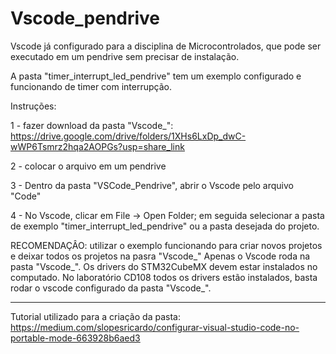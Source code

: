 # Vscode_pendrive
Vscode já configurado para a disciplina de Microcontrolados, que pode ser executado em um pendrive sem precisar de instalação.

A pasta "timer_interrupt_led_pendrive" tem um exemplo configurado e funcionando de timer com interrupção.

Instruções:


1 - fazer download da pasta "Vscode_": https://drive.google.com/drive/folders/1XHs6LxDp_dwC-wWP6Tsmrz2hqa2AOPGs?usp=share_link 


2 - colocar o arquivo em um pendrive


3 - Dentro da pasta "VSCode_Pendrive", abrir o Vscode pelo arquivo "Code"


4 - No Vscode, clicar em File -> Open Folder; em seguida selecionar a pasta de exemplo "timer_interrupt_led_pendrive" ou a pasta desejada do projeto.


RECOMENDAÇÂO: utilizar o exemplo funcionando para criar novos projetos e deixar todos os projetos na pasra "Vscode_"
Apenas o Vscode roda na pasta "Vscode_". Os drivers do STM32CubeMX devem estar instalados no computado. No laboratório CD108 todos os drivers estão instalados, basta rodar o vscode configurado da pasta "Vscode_".  


----------------------------------------------------------------------------------------------
Tutorial utilizado para a criação da pasta:
https://medium.com/slopesricardo/configurar-visual-studio-code-no-portable-mode-663928b6aed3
